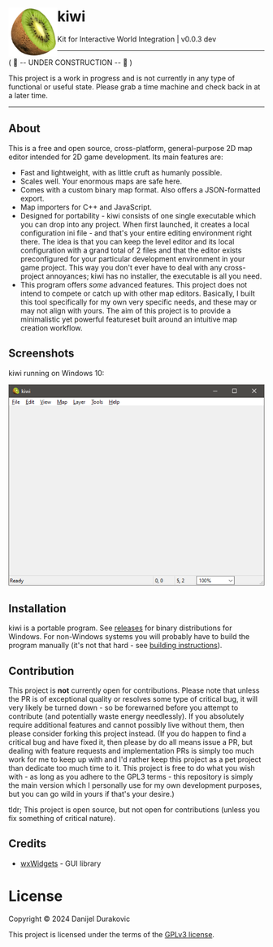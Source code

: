 # kiwi <img align="left" src="dev/logo_medium.png?raw=true" height="96">

Kit for Interactive World Integration | v0.0.3 dev

---

( 🚧 -- UNDER CONSTRUCTION -- 🚧 )

This project is a work in progress and is not currently in any type of functional or useful state. Please grab a time machine and check back in at a later time.

---

## About

This is a free and open source, cross-platform, general-purpose 2D map editor intended for 2D game development. Its main features are:

- Fast and lightweight, with as little cruft as humanly possible.
- Scales well. Your enormous maps are safe here.
- Comes with a custom binary map format. Also offers a JSON-formatted export.
- Map importers for C++ and JavaScript.
- Designed for portability - kiwi consists of one single executable which you can drop into any project. When first launched, it creates a local configuration ini file - and that's your entire editing environment right there. The idea is that you can keep the level editor and its local configuration with a grand total of 2 files and that the editor exists preconfigured for your particular development environment in your game project. This way you don't ever have to deal with any cross-project annoyances; kiwi has no installer, the executable is all you need.
- This program offers *some* advanced features. This project does not intend to compete or catch up with other map editors. Basically, I built this tool specifically for my own very specific needs, and these may or may not align with yours. The aim of this project is to provide a minimalistic yet powerful featureset built around an intuitive map creation workflow.

## Screenshots

kiwi running on Windows 10:

![screenshot](/dev/screenshot.png?raw=true)

## Installation

kiwi is a portable program. See [releases](releases/) for binary distributions for Windows. For non-Windows systems you will probably have to build the program manually (it's not that hard - see [building instructions](BUILDING.md)).

## Contribution

This project is **not** currently open for contributions. Please note that unless the PR is of exceptional quality or resolves some type of critical bug, it will very likely be turned down - so be forewarned before you attempt to contribute (and potentially waste energy needlessly). If you absolutely require additional features and cannot possibly live without them, then please consider forking this project instead. (If you do happen to find a critical bug and have fixed it, then please by do all means issue a PR, but dealing with feature requests and implementation PRs is simply too much work for me to keep up with and I'd rather keep this project as a pet project than dedicate too much time to it. This project is free to do what you wish with - as long as you adhere to the GPL3 terms - this repository is simply the main version which I personally use for my own development purposes, but you can go wild in yours if that's your desire.)

tldr; This project is open source, but not open for contributions (unless you fix something of critical nature).

## Credits

- [wxWidgets](https://www.wxwidgets.org/) - GUI library

# License

Copyright &copy; 2024 Danijel Durakovic

This project is licensed under the terms of the [GPLv3 license](LICENSE).
